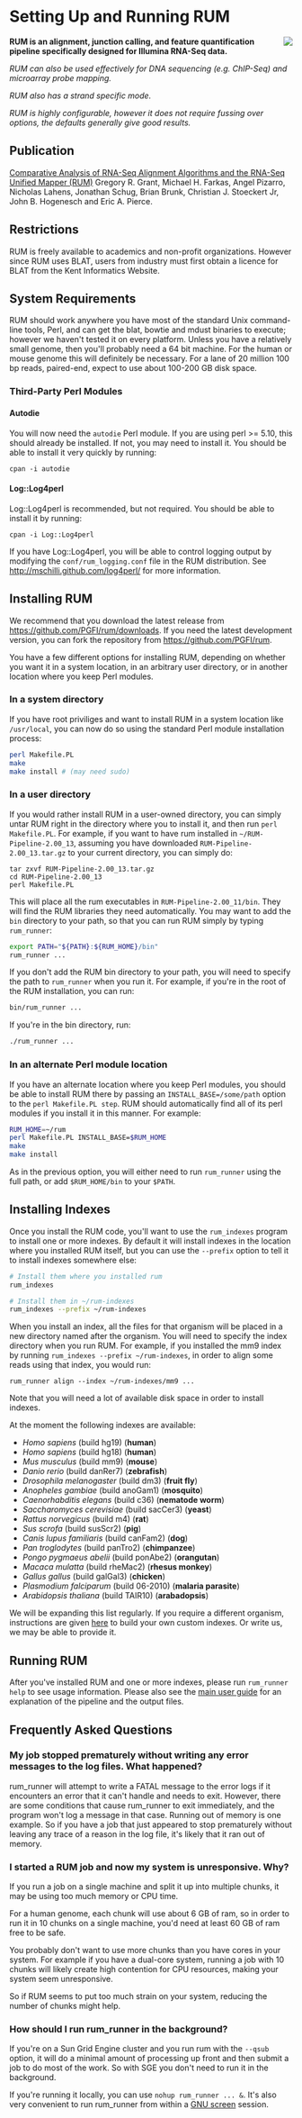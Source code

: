 Setting Up and Running RUM
==========================

 <img style="float:right" src="http://www.cbil.upenn.edu/RUM/RUMPC2_small2.gif" class="float: right"></img>

**RUM is an alignment, junction calling, and feature quantification
  pipeline specifically designed for Illumina RNA-Seq data.**

*RUM can also be used effectively for DNA sequencing (e.g. ChIP-Seq)
and microarray probe mapping.*

*RUM also has a strand specific mode.*

*RUM is highly configurable, however it does not require fussing over
options, the defaults generally give good results.*

Publication
-----------

[Comparative Analysis of RNA-Seq Alignment Algorithms and the RNA-Seq Unified Mapper (RUM)](http://www.ncbi.nlm.nih.gov/pubmed/21775302?dopt=Abstract) Gregory R. Grant, Michael H. Farkas, Angel Pizarro, Nicholas Lahens, Jonathan Schug, Brian Brunk, Christian J. Stoeckert Jr, John B. Hogenesch and Eric A. Pierce. 

Restrictions
------------

RUM is freely available to academics and non-profit
organizations. However since RUM uses BLAT, users from industry must
first obtain a licence for BLAT from the Kent Informatics Website.

System Requirements
-------------------

RUM should work anywhere you have most of the standard Unix
command-line tools, Perl, and can get the blat, bowtie and mdust
binaries to execute; however we haven't tested it on every
platform. Unless you have a relatively small genome, then you'll
probably need a 64 bit machine. For the human or mouse genome this
will definitely be necessary. For a lane of 20 million 100 bp reads,
paired-end, expect to use about 100-200 GB disk space.

### Third-Party Perl Modules

#### Autodie

You will now need the `autodie` Perl module. If you are using perl >=
5.10, this should already be installed. If not, you may need to
install it. You should be able to install it very quickly by running:

```
cpan -i autodie
```

#### Log::Log4perl

Log::Log4perl is recommended, but not required. You should be able to
install it by running:

```
cpan -i Log::Log4perl
```

If you have Log::Log4perl, you will be able to control logging output
by modifying the `conf/rum_logging.conf` file in the RUM
distribution. See http://mschilli.github.com/log4perl/ for more
information.

Installing RUM
--------------

We recommend that you download the latest release from
https://github.com/PGFI/rum/downloads. If you need the latest
development version, you can fork the repository from
https://github.com/PGFI/rum. 

You have a few different options for installing RUM, depending on
whether you want it in a system location, in an arbitrary user
directory, or in another location where you keep Perl modules.

### In a system directory

If you have root priviliges and want to install RUM in a system
location like `/usr/local`, you can now do so using the standard Perl
module installation process:

```sh
perl Makefile.PL
make
make install # (may need sudo)
```

### In a user directory

If you would rather install RUM in a user-owned directory, you can
simply untar RUM right in the directory where you to install it, and
then run `perl Makefile.PL`. For example, if you want to have rum
installed in `~/RUM-Pipeline-2.00_13`, assuming you have downloaded
`RUM-Pipeline-2.00_13.tar.gz` to your current directory, you can
simply do:

```
tar zxvf RUM-Pipeline-2.00_13.tar.gz
cd RUM-Pipeline-2.00_13
perl Makefile.PL
```

This will place all the rum executables in `RUM-Pipeline-2.00_11/bin`.
They will find the RUM libraries they need automatically. You may want
to add the `bin` directory to your path, so that you can run RUM
simply by typing `rum_runner`:

```sh
export PATH="${PATH}:${RUM_HOME}/bin"
rum_runner ...
```

If you don't add the RUM bin directory to your path, you will need to
specify the path to `rum_runner` when you run it. For example, if
you're in the root of the RUM installation, you can run:

```sh
bin/rum_runner ...
```

If you're in the bin directory, run:

```sh
./rum_runner ...
```


### In an alternate Perl module location

If you have an alternate location where you keep Perl modules, you
should be able to install RUM there by passing an
`INSTALL_BASE=/some/path` option to the `perl Makefile.PL step`. RUM
should automatically find all of its perl modules if you install it in
this manner. For example:

```sh
RUM_HOME=~/rum
perl Makefile.PL INSTALL_BASE=$RUM_HOME
make
make install
```

As in the previous option, you will either need to run `rum_runner`
using the full path, or add `$RUM_HOME/bin` to your `$PATH`.

Installing Indexes
------------------

Once you install the RUM code, you'll want to use the `rum_indexes`
program to install one or more indexes. By default it will install
indexes in the location where you installed RUM itself, but you can
use the `--prefix` option to tell it to install indexes somewhere
else:

```sh
# Install them where you installed rum
rum_indexes

# Install them in ~/rum-indexes
rum_indexes --prefix ~/rum-indexes
```

When you install an index, all the files for that organism will be
placed in a new directory named after the organism. You will need to
specify the index directory when you run RUM. For example, if you
installed the mm9 index by running `rum_indexes --prefix
~/rum-indexes`, in order to align some reads using that index, you
would run:

```
rum_runner align --index ~/rum-indexes/mm9 ...
```

Note that you will need a lot of available disk space in order to
install indexes.

At the moment the following indexes are available:

* _Homo sapiens_ (build hg19) (**human**)
* _Homo sapiens_ (build hg18) (**human**)
* _Mus musculus_ (build mm9) (**mouse**)
* _Danio rerio_ (build danRer7) (**zebrafish**)
* _Drosophila melanogaster_ (build dm3) (**fruit fly**)
* _Anopheles gambiae_ (build anoGam1) (**mosquito**)
* _Caenorhabditis elegans_ (build c36) (**nematode worm**)
* _Saccharomyces cerevisiae_ (build sacCer3) (**yeast**)
* _Rattus norvegicus_ (build m4) (**rat**)
* _Sus scrofa_ (build susScr2) (**pig**)
* _Canis lupus familiaris_ (build canFam2) (**dog**)
* _Pan troglodytes_ (build panTro2) (**chimpanzee**)
* _Pongo pygmaeus abelii_ (build ponAbe2) (**orangutan**)
* _Macaca mulatta_ (build rheMac2) (**rhesus monkey**)
* _Gallus gallus_ (build galGal3) (**chicken**)
* _Plasmodium falciparum_ (build 06-2010) (**malaria parasite**)
* _Arabidopsis thaliana_ (build TAIR10) (**arabadopsis**)

We will be expanding this list regularly. If you require a different
organism, instructions are given
[here](https://github.com/PGFI/rum/blob/master/doc/indexing.pod) to
build your own custom indexes. Or write us, we may be able to provide
it.

Running RUM
-----------

After you've installed RUM and one or more indexes, please run
`rum_runner help` to see usage information. Please also see the [main
user guide](http://www.cbil.upenn.edu/RUM/userguide.php) for an
explanation of the pipeline and the output files.

Frequently Asked Questions
--------------------------

### My job stopped prematurely without writing any error messages to the log files. What happened?

rum_runner will attempt to write a FATAL message to the error logs if
it encounters an error that it can't handle and needs to
exit. However, there are some conditions that cause rum_runner to exit
immediately, and the program won't log a message in that case. Running
out of memory is one example. So if you have a job that just appeared
to stop prematurely without leaving any trace of a reason in the log
file, it's likely that it ran out of memory.

### I started a RUM job and now my system is unresponsive. Why?

If you run a job on a single machine and split it up into multiple
chunks, it may be using too much memory or CPU time.

For a human genome, each chunk will use about 6 GB of ram, so in order
to run it in 10 chunks on a single machine, you'd need at least 60 GB
of ram free to be safe.

You probably don't want to use more chunks than you have cores in your
system. For example if you have a dual-core system, running a job with
10 chunks will likely create high contention for CPU resources, making
your system seem unresponsive.

So if RUM seems to put too much strain on your system, reducing the
number of chunks might help.

### How should I run rum_runner in the background?

If you're on a Sun Grid Engine cluster and you run rum with the
`--qsub` option, it will do a minimal amount of processing up front
and then submit a job to do most of the work. So with SGE you don't
need to run it in the background.


If you're running it locally, you can use `nohup rum_runner
... &`. It's also very convenient to run rum_runner from within a [GNU
screen](http://www.gnu.org/software/screen) session.